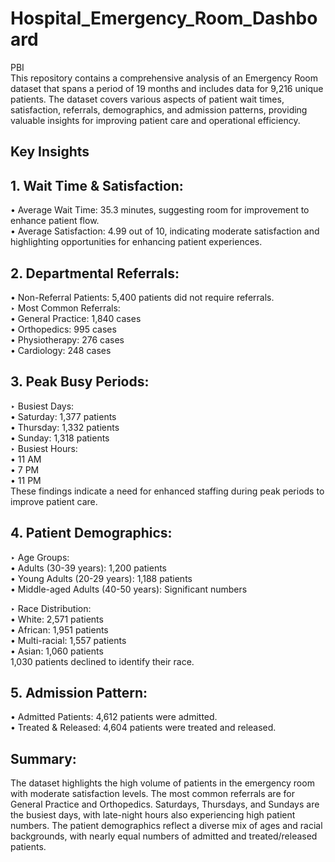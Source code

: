 # Hospital_Emergency_Room_Dashboard
PBI  
This repository contains a comprehensive analysis of an Emergency Room dataset that spans a period of 19 months and includes data for 9,216 unique patients. The dataset covers various aspects of patient wait times, satisfaction, referrals, demographics, and admission patterns, providing valuable insights for improving patient care and operational efficiency.  

## Key Insights  
## 1. Wait Time & Satisfaction: 
• Average Wait Time: 35.3 minutes, suggesting room for improvement to enhance patient flow.  
• Average Satisfaction: 4.99 out of 10, indicating moderate satisfaction and highlighting opportunities for enhancing patient experiences.  

## 2. Departmental Referrals:  
• Non-Referral Patients: 5,400 patients did not require referrals.  
‣ Most Common Referrals:  
• General Practice: 1,840 cases  
• Orthopedics: 995 cases  
• Physiotherapy: 276 cases  
• Cardiology: 248 cases  

## 3. Peak Busy Periods:  
‣ Busiest Days:  
• Saturday: 1,377 patients  
• Thursday: 1,332 patients  
• Sunday: 1,318 patients  
‣ Busiest Hours:  
• 11 AM  
• 7 PM  
• 11 PM  
These findings indicate a need for enhanced staffing during peak periods to improve patient care.  

## 4. Patient Demographics:  
‣ Age Groups:  
• Adults (30-39 years): 1,200 patients  
• Young Adults (20-29 years): 1,188 patients  
• Middle-aged Adults (40-50 years): Significant numbers  

‣ Race Distribution:  
• White: 2,571 patients  
• African: 1,951 patients  
• Multi-racial: 1,557 patients  
• Asian: 1,060 patients  
1,030 patients declined to identify their race.  

## 5. Admission Pattern:  
• Admitted Patients: 4,612 patients were admitted.  
• Treated & Released: 4,604 patients were treated and released.  

## Summary:  
The dataset highlights the high volume of patients in the emergency room with moderate satisfaction levels. The most common referrals are for General Practice and Orthopedics. Saturdays, Thursdays, and Sundays are the busiest days, with late-night hours also experiencing high patient numbers. The patient demographics reflect a diverse mix of ages and racial backgrounds, with nearly equal numbers of admitted and treated/released patients.
